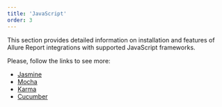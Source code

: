 ```yaml
---
title: 'JavaScript'
order: 3
---
```

This section provides detailed information on installation and features of Allure Report integrations with supported JavaScript frameworks. 

Please, follow the links to see more:
- [Jasmine](/js/jasmine)
- [Mocha](/js/mocha)
- [Karma](/js/karma)
- [Cucumber](/js/cucumber)
